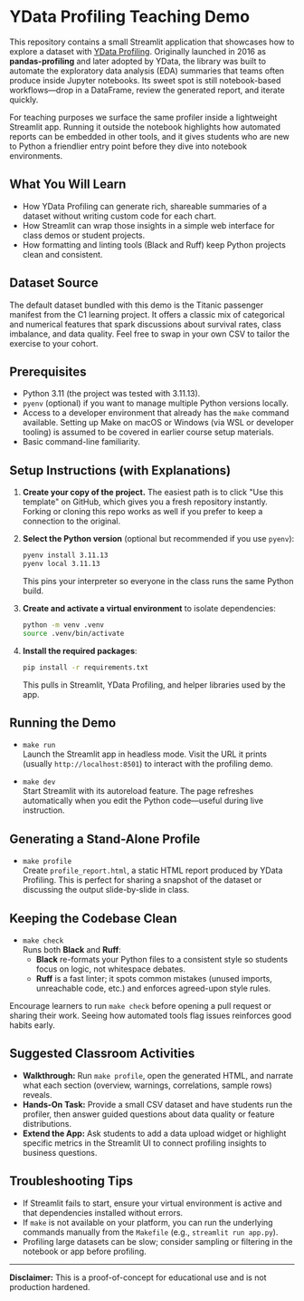 # YData Profiling Teaching Demo

This repository contains a small Streamlit application that showcases how to explore a dataset with [YData Profiling](https://github.com/ydataai/ydata-profiling). Originally launched in 2016 as **pandas-profiling** and later adopted by YData, the library was built to automate the exploratory data analysis (EDA) summaries that teams often produce inside Jupyter notebooks. Its sweet spot is still notebook-based workflows—drop in a DataFrame, review the generated report, and iterate quickly.

For teaching purposes we surface the same profiler inside a lightweight Streamlit app. Running it outside the notebook highlights how automated reports can be embedded in other tools, and it gives students who are new to Python a friendlier entry point before they dive into notebook environments.

## What You Will Learn

- How YData Profiling can generate rich, shareable summaries of a dataset without writing custom code for each chart.
- How Streamlit can wrap those insights in a simple web interface for class demos or student projects.
- How formatting and linting tools (Black and Ruff) keep Python projects clean and consistent.

## Dataset Source

The default dataset bundled with this demo is the Titanic passenger manifest from the C1 learning project. It offers a classic mix of categorical and numerical features that spark discussions about survival rates, class imbalance, and data quality. Feel free to swap in your own CSV to tailor the exercise to your cohort.

## Prerequisites

- Python 3.11 (the project was tested with 3.11.13).
- `pyenv` (optional) if you want to manage multiple Python versions locally.
- Access to a developer environment that already has the `make` command available. Setting up Make on macOS or Windows (via WSL or developer tooling) is assumed to be covered in earlier course setup materials.
- Basic command-line familiarity.

## Setup Instructions (with Explanations)

1. **Create your copy of the project.** The easiest path is to click "Use this template" on GitHub, which gives you a fresh repository instantly. Forking or cloning this repo works as well if you prefer to keep a connection to the original.

2. **Select the Python version** (optional but recommended if you use `pyenv`):
   ```bash
   pyenv install 3.11.13
   pyenv local 3.11.13
   ```
   This pins your interpreter so everyone in the class runs the same Python build.

3. **Create and activate a virtual environment** to isolate dependencies:
   ```bash
   python -m venv .venv
   source .venv/bin/activate
   ```

4. **Install the required packages**:
   ```bash
   pip install -r requirements.txt
   ```
   This pulls in Streamlit, YData Profiling, and helper libraries used by the app.

## Running the Demo

- `make run`  
  Launch the Streamlit app in headless mode. Visit the URL it prints (usually `http://localhost:8501`) to interact with the profiling demo.

- `make dev`  
  Start Streamlit with its autoreload feature. The page refreshes automatically when you edit the Python code—useful during live instruction.

## Generating a Stand-Alone Profile

- `make profile`  
  Create `profile_report.html`, a static HTML report produced by YData Profiling. This is perfect for sharing a snapshot of the dataset or discussing the output slide-by-slide in class.

## Keeping the Codebase Clean

- `make check`  
  Runs both **Black** and **Ruff**:
  - **Black** re-formats your Python files to a consistent style so students focus on logic, not whitespace debates.
  - **Ruff** is a fast linter; it spots common mistakes (unused imports, unreachable code, etc.) and enforces agreed-upon style rules.

Encourage learners to run `make check` before opening a pull request or sharing their work. Seeing how automated tools flag issues reinforces good habits early.

## Suggested Classroom Activities

- **Walkthrough:** Run `make profile`, open the generated HTML, and narrate what each section (overview, warnings, correlations, sample rows) reveals.
- **Hands-On Task:** Provide a small CSV dataset and have students run the profiler, then answer guided questions about data quality or feature distributions.
- **Extend the App:** Ask students to add a data upload widget or highlight specific metrics in the Streamlit UI to connect profiling insights to business questions.

## Troubleshooting Tips

- If Streamlit fails to start, ensure your virtual environment is active and that dependencies installed without errors.
- If `make` is not available on your platform, you can run the underlying commands manually from the `Makefile` (e.g., `streamlit run app.py`).
- Profiling large datasets can be slow; consider sampling or filtering in the notebook or app before profiling.

---

**Disclaimer:** This is a proof-of-concept for educational use and is not production hardened.
